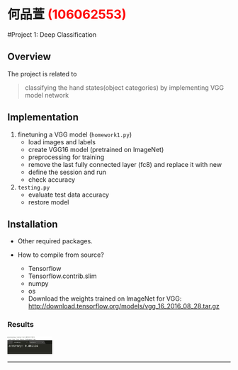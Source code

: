 # 何品萱 <span style="color:red">(106062553)</span>

#Project 1: Deep Classification

## Overview
The project is related to 
> classifying the hand states(object categories) by implementing VGG model network


## Implementation
1. finetuning a VGG model (`homework1.py`)
	* load images and labels
	* create VGG16 model (pretrained on ImageNet)
	* preprocessing for training
	* remove the last fully connected layer (fc8) and replace it with new
	* define the session and run
	* check accuracy
2. `testing.py`
	* evaluate test data accuracy
	* restore model

## Installation
* Other required packages.
* How to compile from source?


	* Tensorflow
	* Tensorflow.contrib.slim
	* numpy
	* os
	* Download the weights trained on ImageNet for VGG:
		http://download.tensorflow.org/models/vgg_16_2016_08_28.tar.gz
    

### Results

<table border=1>
<tr>
</tr>
<tr>
<img src="accuracy.jpg" width="20%" alt = "results" style = "float:middle;"/>
</tr>


</table>


